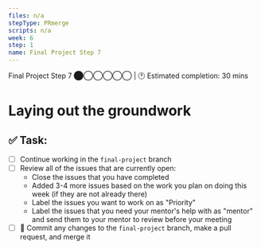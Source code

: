 ```yaml
---
files: n/a
stepType: PRmerge
scripts: n/a
week: 6
step: 1
name: Final Project Step 7
---
```

Final Project Step 7 ⬤◯◯◯◯◯ | 🕐 Estimated completion: 30 mins

# Laying out the groundwork

## ✅  Task:
- [ ] Continue working in the `final-project` branch
- [ ] Review all of the issues that are currently open:
    - Close the issues that you have completed
    - Added 3-4 more issues based on the work you plan on doing this week (if they are not already there)
    - Label the issues you want to work on as "Priority"
    - Label the issues that you need your mentor's help with as "mentor" and send them to your mentor to review before your meeting
- [ ] 🚀 Commit any changes to the `final-project` branch, make a pull request, and merge it

